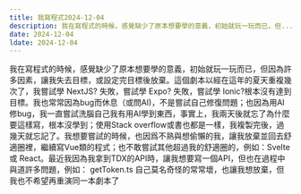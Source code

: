 ```yaml
---
title: 我寫程式2024-12-04
description: 我在寫程式的時候，感覺缺少了原本想要學的意義，初始就玩一玩而已，但...
date: 2024-12-04
ldate: 2024-12-04
---
```

我在寫程式的時候，感覺缺少了原本想要學的意義，初始就玩一玩而已，但因為許多因素，讓我失去目標，或設定完目標後放棄。這個劇本以經在這年的夏天重複幾次了，我嘗試學 NextJS? 失敗，嘗試學 Expo? 失敗，嘗試學 Ionic?根本沒有達到目標。我也常常因為bug而休息（或問AI)，不是嘗試自己修復問題；也因為用AI修bug，我一直嘗試洗腦自己我有用AI學到東西，事實上，我兩天後就忘了為什麼要這樣寫，根本沒學到；使用Stack overflow或書也都是一樣，我複製完後，過幾天就忘記了。我想要嘗試的時候，也因爲不熟與想偷懶的我，讓我放棄並回去舒適圈裡，繼續寫Vue類的程式；也不敢嘗試其他超過我的舒適圈的，例如：Svelte 或 React。最近我因為我拿到TDX的API時，讓我想要寫一個API，但也在過程中與道許多問題，例如： getToken.ts 自己莫名奇怪的常常壞，也讓我想放棄，但我也不希望再重演同一本劇本了
